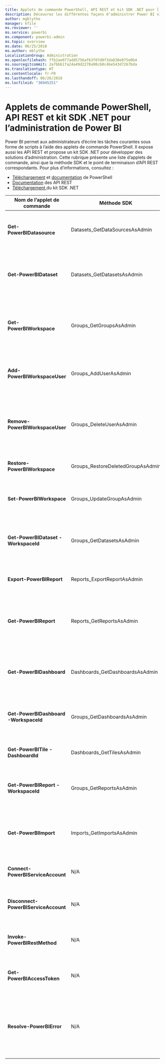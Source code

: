 ```yaml
---
title: Applets de commande PowerShell, API REST et kit SDK .NET pour l’administration de Power BI
description: Découvrez les différentes façons d’administrer Power BI via des scripts et des API de programmation.
author: mgblythe
manager: kfile
ms.reviewer: ''
ms.service: powerbi
ms.component: powerbi-admin
ms.topic: overview
ms.date: 06/25/2018
ms.author: mblythe
LocalizationGroup: Administration
ms.openlocfilehash: ffb2ae077add5756af63f07d8f3da830e075e0b4
ms.sourcegitcommit: 2a7bbb1fa24a49d2278a90cb0c4be543d7267bda
ms.translationtype: HT
ms.contentlocale: fr-FR
ms.lasthandoff: 06/26/2018
ms.locfileid: "36945251"
---
```

# <a name="powershell-cmdlets-rest-apis-and-net-sdk-for-power-bi-administration"></a>Applets de commande PowerShell, API REST et kit SDK .NET pour l’administration de Power BI
Power BI permet aux administrateurs d’écrire les tâches courantes sous forme de scripts à l’aide des applets de commande PowerShell. Il expose aussi les API REST et propose un kit SDK .NET pour développer des solutions d’administration. Cette rubrique présente une liste d’applets de commande, ainsi que la méthode SDK et le point de terminaison d’API REST correspondants. Pour plus d’informations, consultez :

  - [Téléchargement](https://www.powershellgallery.com/packages/MicrosoftPowerBIMgmt/) et [documentation](https://docs.microsoft.com/powershell/power-bi/overview?view=powerbi-ps) de PowerShell
  - [Documentation](https://docs.microsoft.com/rest/api/power-bi/admin) des API REST
  - [Téléchargement ](https://www.nuget.org/packages/Microsoft.PowerBI.Api/)du kit SDK .NET 


| **Nom de l’applet de commande** | **Méthode SDK** | **Point de terminaison d’API REST** | **Description** |
| --- | --- | --- | --- |
| **Get-PowerBIDatasource** | Datasets\_GetDataSourcesAsAdmin | /v1.0/myorg/admin/datasets/{datasetkey}/datasources | Obtient les sources de données d’un jeu de données déterminé. |
| **Get-PowerBIDataset** | Datasets\_GetDatasetsAsAdmin | /v1.0/myorg/admin/datasets | Obtient la liste complète des jeux de données d’un locataire Power BI. |
| **Get-PowerBIWorkspace** | Groups\_GetGroupsAsAdmin | /v1.0/myorg/admin/groups | Obtient la liste complète des espaces de travail d’un locataire Power BI. |
| **Add-PowerBIWorkspaceUser** | Groups\_AddUserAsAdmin | /v1.0/myorg/admin/groups/{groupId}/users | Ajoute un utilisateur comme membre d’un espace de travail donné. |
| **Remove-PowerBIWorkspaceUser** | Groups\_DeleteUserAsAdmin | /v1.0/myorg/admin/groups/{groupId}/users/{user} | Supprime un utilisateur de la liste des membres d’un espace de travail donné. |
| **Restore-PowerBIWorkspace** | Groups\_RestoreDeletedGroupAsAdmin | /v1.0/myorg/admin/groups/{groupId}/restore | Restaure un espace de travail supprimé. |
| **Set-PowerBIWorkspace** | Groups\_UpdateGroupAsAdmin | /v1.0/myorg/admin/groups/{groupId} | Met à jour les propriétés d’un espace de travail donné. |
| **Get-PowerBIDataset -WorkspaceId** | Groups\_GetDatasetsAsAdmin | /v1.0/myorg/admin/groups/{group\_id}/datasets | Obtient les jeux de données au sein d’un espace de travail donné. |
| **Export-PowerBIReport** | Reports\_ExportReportAsAdmin | N/A | Exporte un rapport donné vers un fichier local. |
| **Get-PowerBIReport** | Reports\_GetReportsAsAdmin | /v1.0/myorg/admin/reports | Obtient la liste complète des rapports d’un locataire Power BI. |
| **Get-PowerBIDashboard** | Dashboards\_GetDashboardsAsAdmin | /v1.0/myorg/admin/dashboards | Obtient la liste complète des jeux de données d’un locataire Power BI. |
| **Get-PowerBIDashboard -WorkspaceId** | Groups\_GetDashboardsAsAdmin | /v1.0/myorg/admin/groups/{group\_id}/dashboards | Obtient les tableaux de bord au sein d’un espace de travail donné. |
| **Get-PowerBITile -DashboardId** | Dashboards\_GetTilesAsAdmin | /v1.0/myorg/admin/dashboards/{dashboard\_id}/tiles | Obtient les vignettes d’un tableau de bord donné. |
| **Get-PowerBIReport -WorkspaceId** | Groups\_GetReportsAsAdmin | /v1.0/myorg/admin/groups/{group\_id}/reports | Obtient les rapports au sein d’un espace de travail donné. |
| **Get-PowerBIImport** | Imports\_GetImportsAsAdmin | /v1.0/myorg/admin/imports | Obtient la liste complète des importations d’un locataire Power BI. |
| **Connect-PowerBIServiceAccount** | N/A | N/A | Se connecte à Power BI et démarre une session. |
| **Disconnect-PowerBIServiceAccount** | N/A | N/A | Se déconnecte de Power BI et ferme la session existante. |
| **Invoke-PowerBIRestMethod** | N/A | N/A | Envoie des appels d’API REST arbitraires à Power BI. |
| **Get-PowerBIAccessToken** | N/A | N/A | Obtient le jeton d’accès Power BI dans une session. |
| **Resolve-PowerBIError** | N/A | N/A | Obtient des informations détaillées sur les erreurs pour les appels d’applet de commande qui n’ont pas abouti. |